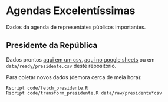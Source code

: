 # Agendas Excelentíssimas

Dados da agenda de representates públicos importantes. 

## Presidente da República

Dados prontos [aqui em um csv](https://github.com/nazareno/agendas-excelentissimas/blob/main/data/ready/presidente.csv?raw=true), [aqui no google sheets](https://docs.google.com/spreadsheets/d/1PavhrWj4EGz7yDRMe4ut1vZLqKVfSI3eoZl5GeRLLJM/edit?usp=sharing) ou em `data/ready/presidente.csv` deste repositório. 

Para coletar novos dados (demora cerca de meia hora):

```
Rscript code/fetch_presidente.R 
Rscript code/transform_presidente.R data/raw/presidente*csv
```

